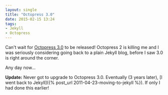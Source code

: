 ```yaml
---
layout: single
title: "Octopress 3.0"
date: 2015-02-15 13:24
tags:
- Jekyll
- Octopress
---
```


Can't wait for
[Octopress 3.0](http://octopress.org/2015/01/15/octopress-3.0-is-coming/)
to be released! Octopress 2 is killing me and I was seriously
considering going back to a plain Jekyll blog, before I saw 3.0 is right around the corner.

Any day now...

**Update:** Never got to upgrade to Octopress 3.0. Eventually (3 years later), [I went back to Jekyll]({% post_url 2011-04-23-moving-to-jekyll %}). If only I had done this earlier!
